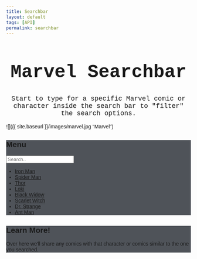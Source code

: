 ```yaml
---
title: Searchbar
layout: default
tags: [API]
permalink: searchbar
---
```


<html>
<head>
<meta name="viewport" content="width=device-width, initial-scale=1">
<style>
body {
  font-family: Arial, Helvetica, sans-serif;
}

* {
  box-sizing: border-box;
}

/* Create a column layout with Flexbox */
.row {
  display: flex;
}

/* Left column (menu) */
.left {
  flex: 35%;
  padding: 15px 0;
}

.left h2 {
  padding-left: 8px;
}

/* Right column (page content) */
.right {
  flex: 65%;
  padding: 15px;
}

/* Style the search box */
#mySearch {
  width: 100%;
  font-size: 18px;
  padding: 11px;
  border: 1px solid #ddd;
}

/* Style the navigation menu inside the left column */
#myMenu {
  list-style-type: none;
  padding: 0;
  margin: 0;
}

#myMenu li a {
  padding: 12px;
  text-decoration: none;
  color: black;
  display: block
}

#myMenu li a:hover {
  background-color: #2d2e2e;
}
</style>
</head>
<body>

<h1 style="font-family:'Courier New'; text-align:center; font-size: 50px">Marvel Searchbar</h1>
<p style="font-family:'Courier New'; text-align:center; font-size: 18px">Start to type for a specific Marvel comic or character inside the search bar to "filter" the search options.</p>


![]({{ site.baseurl }}/images/marvel.jpg "Marvel")



<div class="row">
  <div class="left" style="background-color:#4f5359;">
    <h2>Menu</h2>
    <input type="text" id="mySearch" onkeyup="myFunction()" placeholder="Search.." title="Type in a category">
    <ul id="myMenu">
      <li><a href="#">Iron Man</a></li>
      <li><a href="#">Spider Man</a></li>
      <li><a href="#">Thor</a></li>
      <li><a href="#">Loki</a></li>
      <li><a href="#">Black Widow</a></li>
      <li><a href="#">Scarlet Witch</a></li>
      <li><a href="#">Dr. Strange</a></li>
      <li><a href="#">Ant Man</a></li>
    </ul>
  </div>
  
  <div class="right" style="background-color:#4f5359;">
    <h2>Learn More!</h2>
    <p>Over here we'll share any comics with that character or comics similar to the one you searched. </p>
  </div>
</div>

<script>
function myFunction() {
  var input, filter, ul, li, a, i;
  input = document.getElementById("mySearch");
  filter = input.value.toUpperCase();
  ul = document.getElementById("myMenu");
  li = ul.getElementsByTagName("li");
  for (i = 0; i < li.length; i++) {
    a = li[i].getElementsByTagName("a")[0];
    if (a.innerHTML.toUpperCase().indexOf(filter) > -1) {
      li[i].style.display = "";
    } else {
      li[i].style.display = "none";
    }
  }
}
</script>

</body>
</html>
